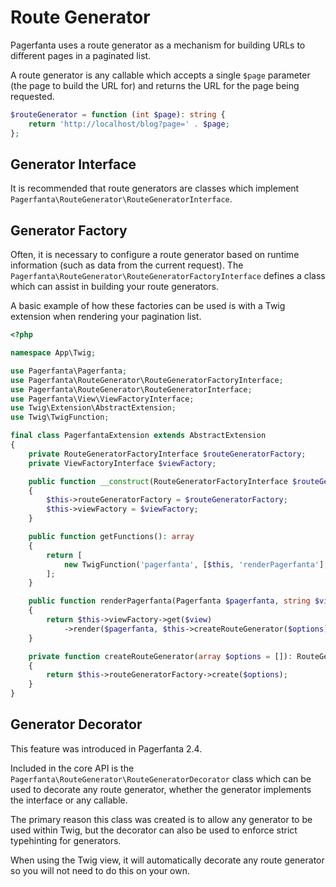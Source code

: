 # Route Generator

Pagerfanta uses a route generator as a mechanism for building URLs to different pages in a paginated list.

A route generator is any callable which accepts a single `$page` parameter (the page to build the URL for) and returns the URL for the page being requested.

```php
$routeGenerator = function (int $page): string {
    return 'http://localhost/blog?page=' . $page;
};
```

## Generator Interface

It is recommended that route generators are classes which implement `Pagerfanta\RouteGenerator\RouteGeneratorInterface`.

## Generator Factory

Often, it is necessary to configure a route generator based on runtime information (such as data from the current request). The `Pagerfanta\RouteGenerator\RouteGeneratorFactoryInterface` defines a class which can assist in building your route generators.

A basic example of how these factories can be used is with a Twig extension when rendering your pagination list.

```php
<?php

namespace App\Twig;

use Pagerfanta\Pagerfanta;
use Pagerfanta\RouteGenerator\RouteGeneratorFactoryInterface;
use Pagerfanta\RouteGenerator\RouteGeneratorInterface;
use Pagerfanta\View\ViewFactoryInterface;
use Twig\Extension\AbstractExtension;
use Twig\TwigFunction;

final class PagerfantaExtension extends AbstractExtension
{
    private RouteGeneratorFactoryInterface $routeGeneratorFactory;
    private ViewFactoryInterface $viewFactory;

    public function __construct(RouteGeneratorFactoryInterface $routeGeneratorFactory, ViewFactoryInterface $viewFactory)
    {
        $this->routeGeneratorFactory = $routeGeneratorFactory;
        $this->viewFactory = $viewFactory;
    }

    public function getFunctions(): array
    {
        return [
            new TwigFunction('pagerfanta', [$this, 'renderPagerfanta'], ['is_safe' => ['html']]),
        ];
    }

    public function renderPagerfanta(Pagerfanta $pagerfanta, string $view, array $options = []): string
    {
        return $this->viewFactory->get($view)
            ->render($pagerfanta, $this->createRouteGenerator($options), $options);
    }

    private function createRouteGenerator(array $options = []): RouteGeneratorInterface
    {
        return $this->routeGeneratorFactory->create($options);
    }
}
```

## Generator Decorator

<div class="docs-note docs-note--new-feature">This feature was introduced in Pagerfanta 2.4.</div>

Included in the core API is the `Pagerfanta\RouteGenerator\RouteGeneratorDecorator` class which can be used to decorate any route generator, whether the generator implements the interface or any callable.

The primary reason this class was created is to allow any generator to be used within Twig, but the decorator can also be used to enforce strict typehinting for generators.

<div class="docs-note docs-note--tip">When using the Twig view, it will automatically decorate any route generator so you will not need to do this on your own.</div>
